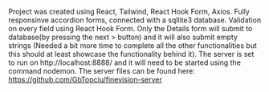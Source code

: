 Project was created using React, Tailwind, React Hook Form, Axios.
Fully responsinve accordion forms, connected with a sqllite3 database.
Validation on every field using React Hook Form.
Only the Details form will submit to database(by pressing the next > button) and it will also submit empty strings (Needed a bit more time to complete all the other functionalities but this should at least showcase the functionality behind it).
The server is set to run on http://localhost:8888/ and it will need to be started using the command nodemon.
The server files can be found here: https://github.com/GbTopciu/finevision-server
